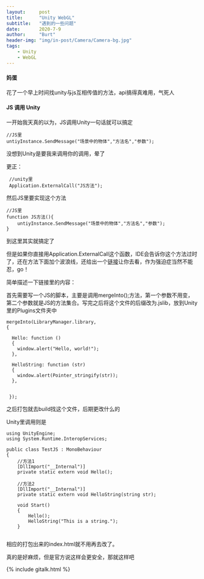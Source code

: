 ```yaml
---
layout:     post
title:      "Unity WebGL"
subtitle:   "遇到的一些问题"
date:       2020-7-9
author:     "Burt"
header-img: "img/in-post/Camera/Camera-bg.jpg"
tags:
    - Unity
    - WebGL
---
```






#### 妈蛋

花了一个早上时间找unity与js互相传值的方法，api搞得真难用，气死人



#### JS 调用 Unity

一开始我天真的以为，JS调用Unity一句话就可以搞定

~~~
//JS里
untiyInstance.SendMessage("场景中的物体","方法名","参数");
~~~

没想到Unity是要我来调用你的调用，晕了

更正：

~~~
 //unity里
 Application.ExternalCall("JS方法");
~~~

然后JS里要实现这个方法

~~~
//JS里
function JS方法(){
	untiyInstance.SendMessage("场景中的物体","方法名","参数");
}
~~~

到这里其实就搞定了

但是如果你直接用Application.ExternalCall这个函数，IDE会告诉你这个方法过时了，还在方法下面加个波浪线，还给出一个<a href = "https://docs.unity3d.com/Manual/webgl-interactingwithbrowserscripting.html">链接</a>让你去看，作为强迫症当然不能忍，go！

简单描述一下链接里的内容：

首先需要写一个JS的脚本，主要是调用mergeInto();方法，第一个参数不用变，第二个参数就是JS的方法集合。写完之后将这个文件的后缀改为.jslib，放到Unity里的Plugins文件夹中

~~~
mergeInto(LibraryManager.library, 
{
 
  Hello: function ()
  {
    window.alert("Hello, world!");
  },
 
  HelloString: function (str) 
  {
    window.alert(Pointer_stringify(str));
  },
 
 
 });
~~~

之后打包就去build找这个文件，后期更改什么的

Unity里调用则是

~~~
using UnityEngine;
using System.Runtime.InteropServices;
 
public class TestJS : MonoBehaviour
{
	//方法1
    [DllImport("__Internal")]
    private static extern void Hello();
 
 	//方法2
    [DllImport("__Internal")]
    private static extern void HelloString(string str);

    void Start()
    {
        Hello();
        HelloString("This is a string.");
    }


~~~

相应的打包出来的index.html就不用再去改了。

真的是好麻烦，但是官方说这样会更安全，那就这样吧


{% include gitalk.html %} 

